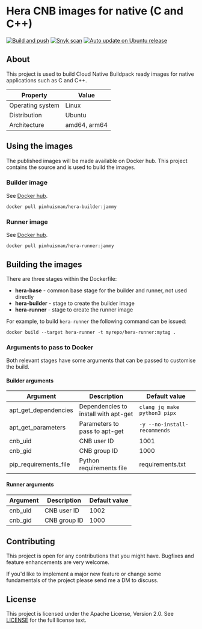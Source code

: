 # Hera CNB images for native (C and C++)
[![Build and push](https://github.com/pim-huisman/hera-images/actions/workflows/build-and-push.yml/badge.svg)](https://github.com/pim-huisman/hera-images/actions/workflows/build-and-push.yml) 
[![Snyk scan](https://github.com/pim-huisman/hera-images/actions/workflows/snyk-scan.yml/badge.svg)](https://github.com/pim-huisman/hera-images/actions/workflows/snyk-scan.yml) 
[![Auto update on Ubuntu release](https://github.com/pim-huisman/hera-images/actions/workflows/auto-update.yml/badge.svg)](https://github.com/pim-huisman/hera-images/actions/workflows/auto-update.yml)

## About
This project is used to build Cloud Native Buildpack ready images for native applications such as C and C++.

| Property         | Value        |
|------------------|--------------|
| Operating system | Linux        |
| Distribution     | Ubuntu       |
| Architecture     | amd64, arm64 |


## Using the images
The published images will be made available on Docker hub. This project contains the source and is used to build the images.

### Builder image
See [Docker hub](https://hub.docker.com/r/pimhuisman/hera-builder).

```docker pull pimhuisman/hera-builder:jammy```

### Runner image
See [Docker hub](https://hub.docker.com/r/pimhuisman/hera-runner).

```docker pull pimhuisman/hera-runner:jammy```

## Building the images
There are three stages within the Dockerfile:
- **hera-base** - common base stage for the builder and runner, not used directly
- **hera-builder** - stage to create the builder image
- **hera-runner** - stage to create the runner image

For example, to build `hera-runner` the following command can be issued:

```docker build --target hera-runner -t myrepo/hera-runner:mytag .```

### Arguments to pass to Docker
Both relevant stages have some arguments that can be passed to customise the build.

#### Builder arguments

| Argument              | Description                          | Default value                |
|-----------------------|--------------------------------------|------------------------------|
| apt_get_dependencies  | Dependencies to install with apt-get | `clang jq make python3 pipx` |
| apt_get_parameters    | Parameters to pass to apt-get        | `-y --no-install-recommends` |
| cnb_uid               | CNB user ID                          | 1001                         |
| cnb_gid               | CNB group ID                         | 1000                         |
| pip_requirements_file | Python requirements file             | requirements.txt             |

#### Runner arguments

| Argument              | Description                          | Default value                |
|-----------------------|--------------------------------------|------------------------------|
| cnb_uid               | CNB user ID                          | 1002                         |
| cnb_gid               | CNB group ID                         | 1000                         |

## Contributing
This project is open for any contributions that you might have. Bugfixes and feature enhancements are very welcome.

If you'd like to implement a major new feature or change some fundamentals of the project please send me a DM to discuss.

## License
This project is licensed under the Apache License, Version 2.0. See [LICENSE](LICENSE) for the full license text.